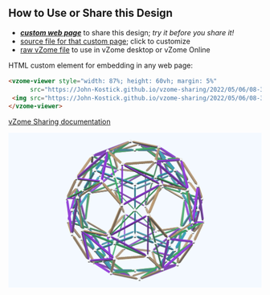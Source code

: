 
## How to Use or Share this Design

 - [***custom web page***][post] to share this design; *try it before you share it!*
 - [source file for that custom page][source]; click to customize
 - [raw vZome file][raw] to use in vZome desktop or vZome Online
 
 HTML custom element for embedding in any web page:
 ```html
<vzome-viewer style="width: 87%; height: 60vh; margin: 5%"
       src="https://John-Kostick.github.io/vzome-sharing/2022/05/06/08-37-11-Green-6/Green-6.vZome" >
  <img src="https://John-Kostick.github.io/vzome-sharing/2022/05/06/08-37-11-Green-6/Green-6.png" />
</vzome-viewer>
 ```

[vZome Sharing documentation](https://vzome.github.io/vzome/sharing.html#how-it-works)

![Image](<Green-6.png>)


[post]: <https://John-Kostick.github.io/vzome-sharing/2022/05/06/Green-6-08-37-11.html>
[source]: <https://github.com/John-Kostick/vzome-sharing/edit/main/_posts/2022-05-06-Green-6-08-37-11.md>
[raw]: <https://raw.githubusercontent.com/John-Kostick/vzome-sharing/main/2022/05/06/08-37-11-Green-6/Green-6.vZome>
